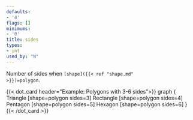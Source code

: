 ```yaml
---
defaults:
- '4'
flags: []
minimums:
- '0'
title: sides
types:
- int
used_by: "N"
---
```

Number of sides when <code>[shape]({{< ref "shape.md" >}})=polygon</code>.

{{< dot_card header="Example: Polygons with 3-6 sides">}}
graph {
  Triangle  [shape=polygon sides=3]
  Rectangle [shape=polygon sides=4]
  Pentagon  [shape=polygon sides=5]
  Hexagon   [shape=polygon sides=6]
}
{{< /dot_card >}}
